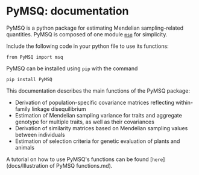 # PyMSQ: documentation

PyMSQ is a python package for estimating Mendelian sampling-related quantities. PyMSQ is composed of one module [`msq`](docs/documentation_msq.md) for simplicity. 

Include the following code in your python file to use its functions:

`from PyMSQ import msq`

PyMSQ can be installed using `pip` with the command

`pip install PyMSQ`

This documentation describes the main functions of the PyMSQ package:
* Derivation of population-specific covariance matrices reflecting within-family linkage disequilibrium
* Estimation of Mendelian sampling variance for traits and aggregate genotype for multiple traits, as well as their covariances
* Derivation of similarity matrices based on Mendelian sampling values between individuals
* Estimation of selection criteria for genetic evaluation of plants and animals

A tutorial on how to use PyMSQ's functions can be found [`here`](docs/Illustration of PyMSQ functions.md).
